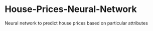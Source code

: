 # House-Prices-Neural-Network
Neural network to predict house prices based on particular attributes
